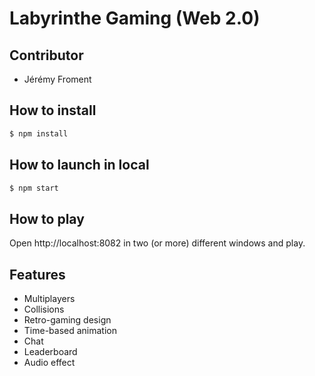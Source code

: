 # Labyrinthe Gaming (Web 2.0)


## Contributor

- Jérémy Froment

## How to install

```bash
$ npm install
```

## How to launch in local

```bash
$ npm start
```

## How to play

Open http://localhost:8082 in two (or more) different windows and play.

## Features

- Multiplayers
- Collisions
- Retro-gaming design
- Time-based animation
- Chat
- Leaderboard
- Audio effect